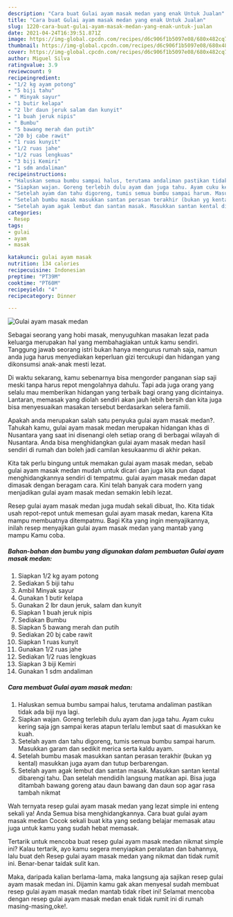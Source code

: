 ```yaml
---
description: "Cara buat Gulai ayam masak medan yang enak Untuk Jualan"
title: "Cara buat Gulai ayam masak medan yang enak Untuk Jualan"
slug: 1220-cara-buat-gulai-ayam-masak-medan-yang-enak-untuk-jualan
date: 2021-04-24T16:39:51.871Z
image: https://img-global.cpcdn.com/recipes/d6c906f1b5097e08/680x482cq70/gulai-ayam-masak-medan-foto-resep-utama.jpg
thumbnail: https://img-global.cpcdn.com/recipes/d6c906f1b5097e08/680x482cq70/gulai-ayam-masak-medan-foto-resep-utama.jpg
cover: https://img-global.cpcdn.com/recipes/d6c906f1b5097e08/680x482cq70/gulai-ayam-masak-medan-foto-resep-utama.jpg
author: Miguel Silva
ratingvalue: 3.9
reviewcount: 9
recipeingredient:
- "1/2 kg ayam potong"
- "5 biji tahu"
- " Minyak sayur"
- "1 butir kelapa"
- "2 lbr daun jeruk salam dan kunyit"
- "1 buah jeruk nipis"
- " Bumbu"
- "5 bawang merah dan putih"
- "20 bj cabe rawit"
- "1 ruas kunyit"
- "1/2 ruas jahe"
- "1/2 ruas lengkuas"
- "3 biji Kemiri"
- "1 sdm andaliman"
recipeinstructions:
- "Haluskan semua bumbu sampai halus, terutama andaliman pastikan tidak ada biji nya lagi."
- "Siapkan wajan. Goreng terlebih dulu ayam dan juga tahu. Ayam cuku kering saja jgn sampai keras atapun terlalu lembut saat di masukkan ke kuah."
- "Setelah ayam dan tahu digoreng, tumis semua bumbu sampai harum. Masukkan garam dan sedikit merica serta kaldu ayam."
- "Setelah bumbu masak masukkan santan perasan terakhir (bukan yg kental) masukkan juga ayam dan tutup berbarengan."
- "Setelah ayam agak lembut dan santan masak. Masukkan santan kental dibarengi tahu. Dan setelah mendidih langsung matikan api. Bisa juga ditambah bawang goreng atau daun bawang dan daun sop agar rasa tambah nikmat"
categories:
- Resep
tags:
- gulai
- ayam
- masak

katakunci: gulai ayam masak 
nutrition: 134 calories
recipecuisine: Indonesian
preptime: "PT39M"
cooktime: "PT60M"
recipeyield: "4"
recipecategory: Dinner

---
```



![Gulai ayam masak medan](https://img-global.cpcdn.com/recipes/d6c906f1b5097e08/680x482cq70/gulai-ayam-masak-medan-foto-resep-utama.jpg)

Sebagai seorang yang hobi masak, menyuguhkan masakan lezat pada keluarga merupakan hal yang membahagiakan untuk kamu sendiri. Tanggung jawab seorang istri bukan hanya mengurus rumah saja, namun anda juga harus menyediakan keperluan gizi tercukupi dan hidangan yang dikonsumsi anak-anak mesti lezat.

Di waktu  sekarang, kamu sebenarnya bisa mengorder panganan siap saji meski tanpa harus repot mengolahnya dahulu. Tapi ada juga orang yang selalu mau memberikan hidangan yang terbaik bagi orang yang dicintainya. Lantaran, memasak yang diolah sendiri akan jauh lebih bersih dan kita juga bisa menyesuaikan masakan tersebut berdasarkan selera famili. 



Apakah anda merupakan salah satu penyuka gulai ayam masak medan?. Tahukah kamu, gulai ayam masak medan merupakan hidangan khas di Nusantara yang saat ini disenangi oleh setiap orang di berbagai wilayah di Nusantara. Anda bisa menghidangkan gulai ayam masak medan hasil sendiri di rumah dan boleh jadi camilan kesukaanmu di akhir pekan.

Kita tak perlu bingung untuk memakan gulai ayam masak medan, sebab gulai ayam masak medan mudah untuk dicari dan juga kita pun dapat menghidangkannya sendiri di tempatmu. gulai ayam masak medan dapat dimasak dengan beragam cara. Kini telah banyak cara modern yang menjadikan gulai ayam masak medan semakin lebih lezat.

Resep gulai ayam masak medan juga mudah sekali dibuat, lho. Kita tidak usah repot-repot untuk memesan gulai ayam masak medan, karena Kita mampu membuatnya ditempatmu. Bagi Kita yang ingin menyajikannya, inilah resep menyajikan gulai ayam masak medan yang mantab yang mampu Kamu coba.

<!--inarticleads1-->

##### Bahan-bahan dan bumbu yang digunakan dalam pembuatan Gulai ayam masak medan:

1. Siapkan 1/2 kg ayam potong
1. Sediakan 5 biji tahu
1. Ambil  Minyak sayur
1. Gunakan 1 butir kelapa
1. Gunakan 2 lbr daun jeruk, salam dan kunyit
1. Siapkan 1 buah jeruk nipis
1. Sediakan  Bumbu
1. Siapkan 5 bawang merah dan putih
1. Sediakan 20 bj cabe rawit
1. Siapkan 1 ruas kunyit
1. Gunakan 1/2 ruas jahe
1. Sediakan 1/2 ruas lengkuas
1. Siapkan 3 biji Kemiri
1. Gunakan 1 sdm andaliman




<!--inarticleads2-->

##### Cara membuat Gulai ayam masak medan:

1. Haluskan semua bumbu sampai halus, terutama andaliman pastikan tidak ada biji nya lagi.
1. Siapkan wajan. Goreng terlebih dulu ayam dan juga tahu. Ayam cuku kering saja jgn sampai keras atapun terlalu lembut saat di masukkan ke kuah.
1. Setelah ayam dan tahu digoreng, tumis semua bumbu sampai harum. Masukkan garam dan sedikit merica serta kaldu ayam.
1. Setelah bumbu masak masukkan santan perasan terakhir (bukan yg kental) masukkan juga ayam dan tutup berbarengan.
1. Setelah ayam agak lembut dan santan masak. Masukkan santan kental dibarengi tahu. Dan setelah mendidih langsung matikan api. Bisa juga ditambah bawang goreng atau daun bawang dan daun sop agar rasa tambah nikmat




Wah ternyata resep gulai ayam masak medan yang lezat simple ini enteng sekali ya! Anda Semua bisa menghidangkannya. Cara buat gulai ayam masak medan Cocok sekali buat kita yang sedang belajar memasak atau juga untuk kamu yang sudah hebat memasak.

Tertarik untuk mencoba buat resep gulai ayam masak medan nikmat simple ini? Kalau tertarik, ayo kamu segera menyiapkan peralatan dan bahannya, lalu buat deh Resep gulai ayam masak medan yang nikmat dan tidak rumit ini. Benar-benar taidak sulit kan. 

Maka, daripada kalian berlama-lama, maka langsung aja sajikan resep gulai ayam masak medan ini. Dijamin kamu gak akan menyesal sudah membuat resep gulai ayam masak medan mantab tidak ribet ini! Selamat mencoba dengan resep gulai ayam masak medan enak tidak rumit ini di rumah masing-masing,oke!.

